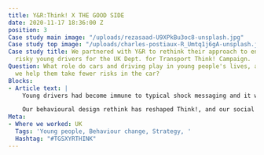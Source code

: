 ```yaml
---
title: Y&R:Think! X THE GOOD SIDE
date: 2020-11-17 18:36:00 Z
position: 3
Case study main image: "/uploads/rezasaad-U9XPkBu3oc8-unsplash.jpg"
Case study top image: "/uploads/charles-postiaux-R_Umtq1j6gA-unsplash.jpg"
Case study title: We partnered with Y&R to rethink their approach to engaging with
  risky young drivers for the UK Dept. for Transport Think! Campaign.
Question: What role do cars and driving play in young people's lives, and how can
  we help them take fewer risks in the car?
Blocks:
- Article text: |
    Young drivers had become immune to typical shock messaging and it was time to approach this audience with a new story. We showed the Y&R team that driving is best understood as a social practice, to understand the importance of peer influence, personal identity and what cars mean to young people.

    Our behavioural design rethink has reshaped Think!, and our social practice conceptual framework has become central to how DfT now communicate with young drivers.
Meta:
- Where we worked: UK
  Tags: 'Young people, Behaviour change, Strategy, '
  Hashtag: "#TGSXYRTHINK"
---
```


